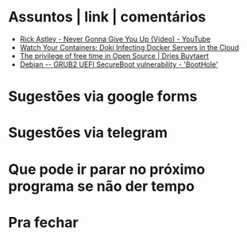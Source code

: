 Assuntos | link | comentários
=============================
* [Rick Astley - Never Gonna Give You Up &#40;Video&#41; - YouTube](https://www.youtube.com/watch?v=dQw4w9WgXcQ)
* [Watch Your Containers: Doki Infecting Docker Servers in the Cloud](https://www.intezer.com/container-security/watch-your-containers-doki-infecting-docker-servers-in-the-cloud/)
* [The privilege of free time in Open Source | Dries Buytaert](https://dri.es/the-privilege-of-free-time-in-open-source)
* [Debian -- GRUB2 UEFI SecureBoot vulnerability - 'BootHole' ](https://www.debian.org/security/2020-GRUB-UEFI-SecureBoot/)

Sugestões via google forms
==========================

Sugestões via telegram
======================

Que pode ir parar no próximo programa se não der tempo
=======================================================

Pra fechar
==========


